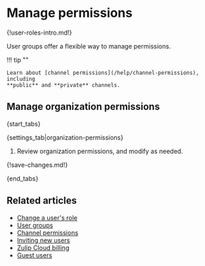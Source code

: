 # Manage permissions

{!user-roles-intro.md!}

User groups offer a flexible way to manage permissions.

!!! tip ""

    Learn about [channel permissions](/help/channel-permissions), including
    **public** and **private** channels.

## Manage organization permissions

{start_tabs}

{settings_tab|organization-permissions}

1. Review organization permissions, and modify as needed.

{!save-changes.md!}

{end_tabs}

## Related articles

* [Change a user's role](/help/user-roles#change-a-users-role)
* [User groups](/help/user-groups)
* [Channel permissions](/help/channel-permissions)
* [Inviting new users](/help/invite-new-users)
* [Zulip Cloud billing](/help/zulip-cloud-billing)
* [Guest users](/help/guest-users)
